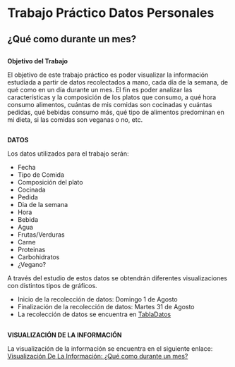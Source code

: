 # Trabajo Práctico Datos Personales

## ¿Qué como durante un mes?

##

**Objetivo del Trabajo**

El objetivo de este trabajo práctico es poder visualizar la información estudiada a partir de  datos recolectados a mano, cada día de la semana, de qué como en un día durante un mes. El fin es poder analizar las características y la composición de los platos que consumo, a qué hora consumo alimentos, cuántas de mis comidas son cocinadas y cuántas pedidas, qué bebidas consumo más, qué tipo de alimentos predominan en mi dieta, si las comidas son veganas o no, etc.


##

**DATOS**

Los datos utilizados para el trabajo serán:
* Fecha
* Tipo de Comida
* Composición del plato
* Cocinada
* Pedida
* Dia de la semana
* Hora
* Bebida
* Agua
* Frutas/Verduras
* Carne
* Proteinas
* Carbohidratos
* ¿Vegano?

A través del estudio de estos datos se obtendrán diferentes visualizaciones con distintos tipos de gráficos.

* Inicio de la recolección de datos: Domingo 1 de Agosto
* Finalización de la recolección de datos: Martes 31 de Agosto
* La recolección de datos se encuentra en  [TablaDatos](TablaDatos.csv)

##


**VISUALIZACIÓN DE LA INFORMACIÓN**

La visualización de la información se encuentra en el siguiente enlace: [Visualización De La Información: ¿Qué como durante un mes?](https://fsulzberger.github.io/infovis/visualizacion.html)



